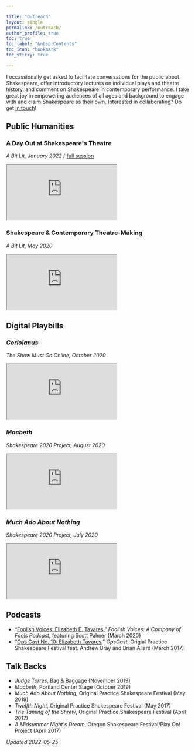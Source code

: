 ```yaml
---

title: "Outreach"
layout: single
permalink: /outreach/
author_profile: true
toc: true
toc_label: "&nbsp;Contents"
toc_icon: "bookmark"
toc_sticky: true

---
```


I occassionally get asked to facilitate conversations for the public about Shakespeare, offer introductory lectures on individual plays and theatre history, and comment on Shakespeare in contemporary performance. I take great joy in empowering audiences of all ages and background to engage with and claim Shakespeare as their own. Interested in collaborating? Do get [in touch](mailto:eetavares@ua.edu)!

## Public Humanities

### A Day Out at Shakespeare's Theatre
*A Bit Lit, January 2022* / [full session](https://youtu.be/wPCQuC-TZjQ?t=961)
<iframe src="https://www.youtube.com/embed/wPCQuC-TZjQ?t=1620"> </iframe>

### Shakespeare & Contemporary Theatre-Making
*A Bit Lit, May 2020*
<iframe src="https://www.youtube.com/embed/AP8tgZL2rhs"> </iframe>

## Digital Playbills
### *Coriolanus*
*The Show Must Go Online, October 2020*
<iframe src="https://www.youtube.com/embed/ZR1Ghcyt6DU?t=10"> </iframe>

### *Macbeth*
*Shakespeare 2020 Project, August 2020*
<iframe src="https://www.youtube.com/embed/_3-GERiFsyQ"> </iframe>

### *Much Ado About Nothing*
*Shakespeare 2020 Project, July 2020*
<iframe src="https://www.youtube.com/embed/1b37DCHbT9c"> </iframe>

## Podcasts
* “[Foolish Voices: Elizabeth E. Tavares](https://anchor.fm/foolish-voices/episodes/Foolish-Voices-Dr--Elizabeth-Tavares-ec5ibr/a-a1qe1j7),” *Foolish Voices: A Company of Fools Podcast,* featuring Scott Palmer (March 2020)
* “[Ops Cast No. 10: Elizabeth Tavares](https://web.archive.org/web/20170629194846/https://opscast.libsyn.com/),” *OpsCast*, Origial Practice Shakespeare Festival feat. Andrew Bray and Brian Allard (March 2017)

## Talk Backs
* *Judge Torres*, Bag & Baggage (November 2019)
* *Macbeth*, Portland Center Stage (October 2019)
* *Much Ado About Nothing*, Original Practice Shakespeare Festival (May 2019)
* *Twelfth Night*, Original Practice Shakespeare Festival (May 2017)
* *The Taming of the Shrew*, Original Practice Shakespeare Festival (April 2017)
* *A Midsummer Night's Dream*, Oregon Shakespeare Festival/Play On! Project (April 2017)

*Updated 2022-05-25*
